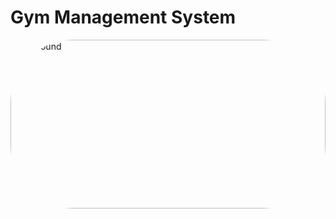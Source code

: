 <!DOCTYPE html>
<html>
<head>
<meta charset="ISO-8859-1">

</head>
<body style="bg-color:black;">
 <h1>Gym Management System</h1>
<div class="container border border-danger">
 <div class="d-flex m-1 p-1">
 <img src="https://encrypted-tbn0.gstatic.com/images?q=tbn:ANd9GcQRL_77dBC3Oj4mQjL1CUJDrmOinbZBxR0PVw&usqp=CAU" style="height: 270px;width:100%;border-radius: 100px 100px;" alt="not found">
   </div> 
</div>
  </body>
</html>
